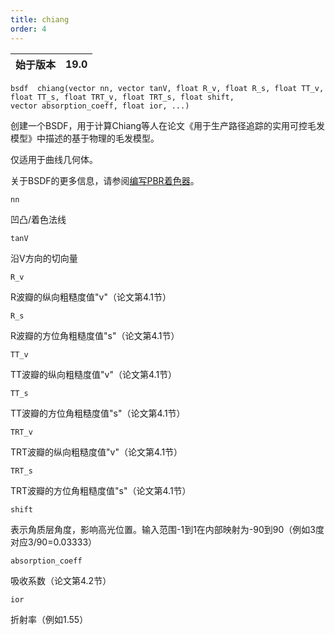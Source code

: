 ```yaml
---
title: chiang
order: 4
---
```

| 始于版本 | 19.0 |
| --- | --- |

`bsdf  chiang(vector nn, vector tanV, float R_v, float R_s, float TT_v, float TT_s, float TRT_v, float TRT_s, float shift, vector absorption_coeff, float ior, ...)`

创建一个BSDF，用于计算Chiang等人在论文《用于生产路径追踪的实用可控毛发模型》中描述的基于物理的毛发模型。

仅适用于曲线几何体。

关于BSDF的更多信息，请参阅[编写PBR着色器](../pbr.html)。

`nn`

凹凸/着色法线

`tanV`

沿V方向的切向量

`R_v`

R波瓣的纵向粗糙度值"v"（论文第4.1节）

`R_s`

R波瓣的方位角粗糙度值"s"（论文第4.1节）

`TT_v`

TT波瓣的纵向粗糙度值"v"（论文第4.1节）

`TT_s`

TT波瓣的方位角粗糙度值"s"（论文第4.1节）

`TRT_v`

TRT波瓣的纵向粗糙度值"v"（论文第4.1节）

`TRT_s`

TRT波瓣的方位角粗糙度值"s"（论文第4.1节）

`shift`

表示角质层角度，影响高光位置。输入范围-1到1在内部映射为-90到90（例如3度对应3/90=0.03333）

`absorption_coeff`

吸收系数（论文第4.2节）

`ior`

折射率（例如1.55）
